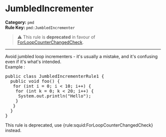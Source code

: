 
# JumbledIncrementer
**Category:** `pmd`<br/>
**Rule Key:** `pmd:JumbledIncrementer`<br/>
> :warning: This rule is **deprecated** in favour of [ForLoopCounterChangedCheck](https://rules.sonarsource.com/java/RSPEC-orLoopCounterChangedCheck).

-----

Avoid jumbled loop incrementers - it's usually a mistake, and it's confusing even if it's what's intended.
<br>Example :
<pre>
public class JumbledIncrementerRule1 {
  public void foo() {
   for (int i = 0; i < 10; i++) {
    for (int k = 0; k < 20; i++) {
     System.out.println("Hello");
    }
   }
  }
}</pre>

<p>
  This rule is deprecated, use {rule:squid:ForLoopCounterChangedCheck} instead.
</p>

